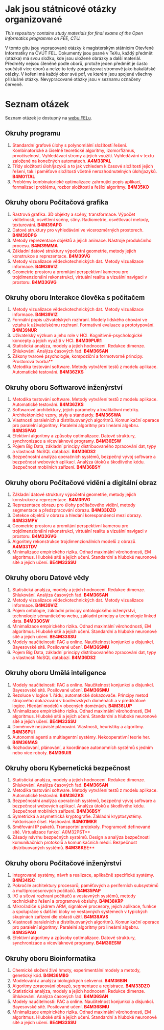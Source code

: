 # Jak jsou státnicové otázky organizované
*This repository contains study materials for final exams of the Open Informatics programme on FEE, CTU.*

V tomto gitu jsou vypracované otázky k magisterským státnicím Otevřené Informatiky na ČVUT FEL. Dokumenty jsou psané v TeXu, každý předmět (otázka) má svou složku, kde jsou uložené obrázky a další materiál. Předměty nejsou členěné podle oborů, protože jeden předmět je často součástí více oborů a nelze to tedy zorganizovat stromově jako bakalářské otázky. V kořeni má každý obor své pdf, ve kterém jsou spojené všechny příslušné otázky. Nevypracované otázky jsou v seznamu označeny červeně.

# Seznam otázek
Seznam otázek je dostupný na [webu FELu](http://www.fel.cvut.cz/cz/education/master/topicsOI2016.html).

## Okruhy programu
1. <span style="color:red">Standardní grafové úlohy s polynomiální složitostí řešení. Kombinatorické a číselně teoretické algoritmy, izomorfizmus, prvočíselnost. Vyhledávací stromy a jejich využití. Vyhledávání v textu založené na konečných automatech. **A4M33PAL** </span>
2. <span style="color:red">Třídy složitosti úloh/jazyků a to jak vzhledem k časové složitosti jejich řešení, tak i paměťové složitosti včetně nerozhodnutelných úloh/jazyků. **B4M01TAL** </span>
3. <span style="color:red">Problémy kombinatorické optimalizace zahrnující popis aplikací, formalizaci problému, rozbor složitosti a řešící algoritmy. **B4M35KO** </span>

## Okruhy oboru Počítačová grafika
1. <span style="color:red">Rastrová grafika. 3D objekty a scény, transformace. Výpočet viditelnosti, osvětlení scény, stíny. Radiometrie, osvětlovací metody, texturování. **B4M39APG** </span>
2. <span style="color:red">Datové struktury pro vyhledávání ve vícerozměrných prostorech. **B4M39DPG** </span>
3. <span style="color:red">Metody reprezentace objektů a jejich animace. Nástroje produkčního procesu. **B4M39MMA** </span>
4. <span style="color:red">Základní datové struktury výpočetní geometrie, metody jejich konstrukce a reprezentace. **B4M39VG** </span>
5. <span style="color:red">Metody vizualizace vědeckotechnických dat. Metody vizualizace informace. **B4M39VIZ** </span>
6. <span style="color:red">Geometrie prostoru a promítání perspektivní kamerou pro trojdimenzionální rekonstrukci, virtuální realitu a vizuální navigaci v prostoru. **B4M33GVG** </span>

## Okruhy oboru Interakce člověka s počítačem
1. <span style="color:red">Metody vizualizace vědeckotechnických dat. Metody vizualizace informace. **B4M39VIZ** </span>
2. <span style="color:red">Formální popis uživatelských rozhraní. Modely lidského chování ve vztahu k uživatelskému rozhraní. Formativní evaluace a prototypování. **B4M39NUR** </span>
3. <span style="color:red">Uživatelský výzkum a jeho role v HCI. Kognitivně-psychologické koncepty a jejich využití v HCI. **B4M39PUR1** </span>
4. <span style="color:red">Statistická analýza, modely a jejich hodnocení. Redukce dimenze. Shlukování. Analýza časových řad. **B4M36SAN** </span>
5. <span style="color:red">Zákony tvarové psychologie, kompoziční a formotvorné principy. Prostorová tvorba** </span>
6. <span style="color:red">Metodika testování software. Metody vytváření testů z modelu aplikace. Automatické testování. **B4M36ZKS** </span>

## Okruhy oboru Softwarové inženýrství
1. <span style="color:red">Metodika testování software. Metody vytváření testů z modelu aplikace. Automatické testování. **B4M36ZKS** </span>
2. <span style="color:red">Softwarové architektury, jejich parametry a kvalitativní metriky. Architektonické vzory, styly a standardy. **B4M36SWA** </span>
3. <span style="color:red">Vlastnosti paralelních a distribuovaných algoritmů. Komunikační operace pro paralelní algoritmy. Paralelní algoritmy pro lineární algebru. **B4M35PAG** </span>
4. <span style="color:red">Efektivní algoritmy a způsoby optimalizace. Datové struktury, synchronizace a vícevláknové programy. **B4M36ESW** </span>
5. <span style="color:red">Pojem Big Data, základní principy distribuovaného zpracování dat, typy a vlastnosti NoSQL databází. **B4M36DS2** </span>
6. <span style="color:red">Bezpečnostní analýza operačních systémů, bezpečný vývoj software a bezpečnost webových aplikací. Analýza útoků a škodlivého kódu. Bezpečnost mobilních zařízení. **B4M36BSY** </span>

## Okruhy oboru Počítačové vidění a digitální obraz
1. <span style="color:red">Základní datové struktury výpočetní geometrie, metody jejich konstrukce a reprezentace. **B4M39VG** </span>
2. <span style="color:red">Reprezentace obrazu pro úlohy počítačového vidění, metody segmentace a předzpracování obrazu. **B4M33DZO** </span>
3. <span style="color:red">Detekce objektů v obrazu a hledání korespondencí mezi obrazy. **B4M33MPV** </span>
4. <span style="color:red">Geometrie prostoru a promítání perspektivní kamerou pro trojdimenzionální rekonstrukci, virtuální realitu a vizuální navigaci v prostoru. **B4M33GVG** </span>
5. <span style="color:red">Algoritmy rekonstrukce trojdimenzionálních modelů z obrazů. **A4M33TDV** </span>
6. <span style="color:red">Minimalizace empirického rizika. Odhad maximální věrohodnosti, EM algoritmus. Hluboké sítě a jejich učení. Standardní a hluboké neuronové sítě a jejich učení. **BE4M33SSU** </span>

## Okruhy oboru Datové vědy
1. <span style="color:red">Statistická analýza, modely a jejich hodnocení. Redukce dimenze. Shlukování. Analýza časových řad. **B4M36SAN** </span>
2. <span style="color:red">Metody vizualizace vědeckotechnických dat. Metody vizualizace informace. **B4M39VIZ** </span>
3. <span style="color:red">Pojem ontologie, základní principy ontologického inženýrství, technologie sémantického webu, základní principy a technologie linked data. **B4M33OSW** </span>
4. <span style="color:red">Minimalizace empirického rizika. Odhad maximální věrohodnosti, EM algoritmus. Hluboké sítě a jejich učení. Standardní a hluboké neuronové sítě a jejich učení. **BE4M33SSU** </span>
5. <span style="color:red">Modely naučitelnosti: PAC a online. Naučitelnost konjunkcí a disjunkcí. Bayesovské sítě. Posilované učení. **B4M36SMU** </span>
6. <span style="color:red">Pojem Big Data, základní principy distribuovaného zpracování dat, typy a vlastnosti NoSQL databází. **B4M36DS2** </span>

## Okruhy oboru Umělá inteligence
1. <span style="color:red">Modely naučitelnosti: PAC a online. Naučitelnost konjunkcí a disjunkcí. Bayesovské sítě. Posilované učení. **B4M36SMU** </span>
2. <span style="color:red">Rezoluce v logice 1. řádu, automatické dokazovače. Principy metod strojového dokazování v booleovských doménách a v predikátové logice. Hledání modelů v obecných doménách. **B4M36LUP** </span>
3. <span style="color:red">Minimalizace empirického rizika. Odhad maximální věrohodnosti, EM algoritmus. Hluboké sítě a jejich učení. Standardní a hluboké neuronové sítě a jejich učení. **BE4M33SSU** </span>
4. <span style="color:red">Doménově nezávislé plánování. Vlastnosti, heuristiky a algoritmy. **B4M36PUI** </span>
5. <span style="color:red">Autonomní agenti a multiagentní systémy. Nekooperativní teorie her. **B4M36MAS** </span>
6. <span style="color:red">Rozhodování, plánování, a koordinace autonomních systémů s jedním nebo více roboty. **B4M36UIR** </span>

## Okruhy oboru Kybernetická bezpečnost
1. <span style="color:red">Statistická analýza, modely a jejich hodnocení. Redukce dimenze. Shlukování. Analýza časových řad. **B4M36SAN** </span>
2. <span style="color:red">Metodika testování software. Metody vytváření testů z modelu aplikace. Automatické testování. **B4M36ZKS** </span>
3. <span style="color:red">Bezpečnostní analýza operačních systémů, bezpečný vývoj software a bezpečnost webových aplikací. Analýza útoků a škodlivého kódu. Bezpečnost mobilních zařízení. **B4M36BSY** </span>
4. <span style="color:red">Symetrická a asymetrická kryptografie. Základní kryptosystémy. Faktorisace čísel. Hashování. **B4M01MKR** </span>
5. <span style="color:red">Směřování IP paketů. Transportní protokoly. Programově definované sítě. Virtualizace funkcí. A0M32PST** </span>
6. <span style="color:red">Zásady návrhu bezpečných systémů. Design a analýza bezpečnosti komunikačních protokolů a komunikačních médií. Bezpečnost distribuovaných systémů. **B4M36K**BE** </span>

## Okruhy oboru Počítačové inženýrství
1. <span style="color:red">Integrované systémy, návrh a realizace, aplikačně specifické systémy. **B4M34ISC** </span>
2. <span style="color:red">Pokročilé architektury procesorů, paměťových a periferních subsystémů a multiprocesorových počítačů. **B4M35PAP** </span>
3. <span style="color:red">I/O a síťová rozhraní počítačů a vestavných systémů, metody technického řešení a programové obsluhy. **B4M38KRP** </span>
4. <span style="color:red">Mikrořadiče s jádrem ARM, signálové procesory, jejich aplikace, funkce a spolupráce s dalšími bloky ve vestavných systémech v typických skupinách zařízení dle oblasti užití. **B4M38AVS** </span>
5. <span style="color:red">Vlastnosti paralelních a distribuovaných algoritmů. Komunikační operace pro paralelní algoritmy. Paralelní algoritmy pro lineární algebru. **B4M35PAG** </span>
6. <span style="color:red">Efektivní algoritmy a způsoby optimalizace. Datové struktury, synchronizace a vícevláknové programy. **B4M36ESW** </span>

## Okruhy oboru Bioinformatika
1. <span style="color:red">Chemické složení živé hmoty, experimentální modely a metody, genetický kód. **B4M36MBG** </span>
2. <span style="color:red">Modelování a analýza biologických sekvencí. **B4M36BIN** </span>
3. <span style="color:red">Algoritmy zpracování obrazů, segmentace a registrace. **B4M33DZO** </span>
4. <span style="color:red">Statistická analýza, modely a jejich hodnocení. Redukce dimenze. Shlukování. Analýza časových řad. **B4M36SAN** </span>
5. <span style="color:red">Modely naučitelnosti: PAC a online. Naučitelnost konjunkcí a disjunkcí. Bayesovské sítě. Posilované učení. **B4M36SMU** </span>
6. <span style="color:red">Minimalizace empirického rizika. Odhad maximální věrohodnosti, EM algoritmus. Hluboké sítě a jejich učení. Standardní a hluboké neuronové sítě a jejich učení. **BE4M33SSU** </span>
